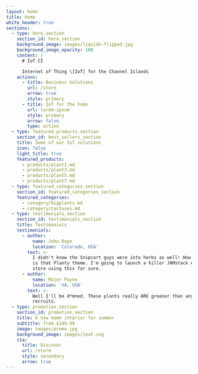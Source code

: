 ```yaml
---
layout: home
title: Home
white_header: true
sections:
  - type: hero_section
    section_id: hero_section
    background_image: images/liquido-flipped.jpg
    background_image_opacity: 100
    content: |
      # IoT CI

      Internet of Thing \[IoT] for the Channel Islands
    actions:
      - title: Business Solutions
        url: /store
        arrow: true
        style: primary
      - title: IoT for the home
        url: lorem-ipsum
        style: primary
        arrow: false
        type: action
  - type: featured_products_section
    section_id: best_sellers_section
    title: Some of our IoT solutions
    icon: false
    light_title: true
    featured_products:
      - products/plant1.md
      - products/plant3.md
      - products/plant5.md
      - products/plant7.md
  - type: featured_categories_section
    section_id: featured_categories_section
    featured_categories:
      - category/bigplants.md
      - category/cactuses.md
  - type: testimonials_section
    section_id: testimonials_section
    title: Testimonials
    testimonials:
      - author:
          name: John Dope
          location: 'Colorado, USA'
        text: >-
          I didn't know the Snipcart guys were into herbs as well! How beautiful
          is that Planty theme. I'm going to launch a killer JAMstack e-commerce
          store using this for sure.
      - author:
          name: Major Payne
          location: 'VA, USA'
        text: >-
          Well I'll be d*mned. These plants really ARE greener than any of my
          recruits.
  - type: promotion_section
    section_id: promotion_section
    title: A new home interior for summer
    subtitle: from $149.99
    image: images/promo.jpg
    background_image: images/leaf.svg
    cta:
      title: Discover
      url: /store
      style: secondary
      arrow: true
---
```

